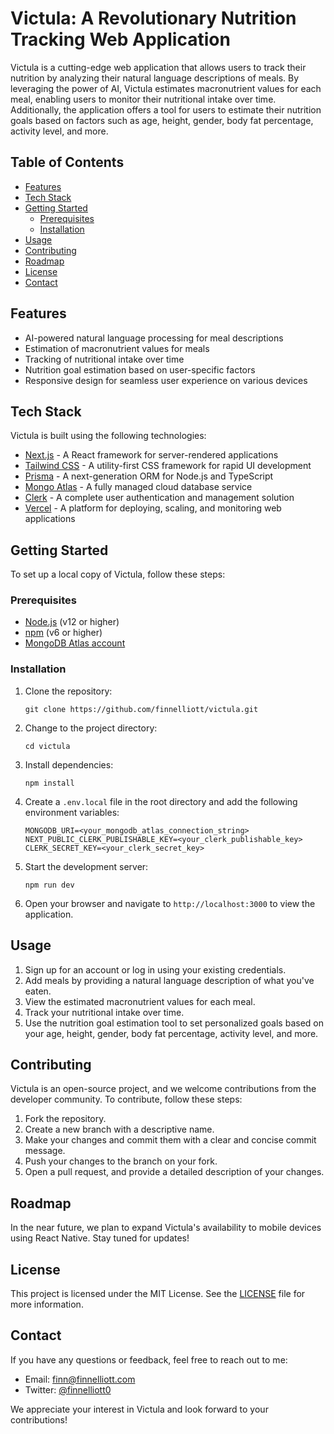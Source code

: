 # Victula: A Revolutionary Nutrition Tracking Web Application

Victula is a cutting-edge web application that allows users to track their nutrition by analyzing their natural language descriptions of meals. By leveraging the power of AI, Victula estimates macronutrient values for each meal, enabling users to monitor their nutritional intake over time. Additionally, the application offers a tool for users to estimate their nutrition goals based on factors such as age, height, gender, body fat percentage, activity level, and more.

## Table of Contents

- [Features](#features)
- [Tech Stack](#tech-stack)
- [Getting Started](#getting-started)
  - [Prerequisites](#prerequisites)
  - [Installation](#installation)
- [Usage](#usage)
- [Contributing](#contributing)
- [Roadmap](#roadmap)
- [License](#license)
- [Contact](#contact)

## Features

- AI-powered natural language processing for meal descriptions
- Estimation of macronutrient values for meals
- Tracking of nutritional intake over time
- Nutrition goal estimation based on user-specific factors
- Responsive design for seamless user experience on various devices

## Tech Stack

Victula is built using the following technologies:

- [Next.js](https://nextjs.org/) - A React framework for server-rendered applications
- [Tailwind CSS](https://tailwindcss.com/) - A utility-first CSS framework for rapid UI development
- [Prisma](https://www.prisma.io/) - A next-generation ORM for Node.js and TypeScript
- [Mongo Atlas](https://www.mongodb.com/cloud/atlas) - A fully managed cloud database service
- [Clerk](https://clerk.dev/) - A complete user authentication and management solution
- [Vercel](https://vercel.com/) - A platform for deploying, scaling, and monitoring web applications

## Getting Started

To set up a local copy of Victula, follow these steps:

### Prerequisites

- [Node.js](https://nodejs.org/) (v12 or higher)
- [npm](https://www.npmjs.com/) (v6 or higher)
- [MongoDB Atlas account](https://www.mongodb.com/cloud/atlas/register)

### Installation

1. Clone the repository:

   ```
   git clone https://github.com/finnelliott/victula.git
   ```

2. Change to the project directory:

   ```
   cd victula
   ```

3. Install dependencies:

   ```
   npm install
   ```

4. Create a `.env.local` file in the root directory and add the following environment variables:

   ```
   MONGODB_URI=<your_mongodb_atlas_connection_string>
   NEXT_PUBLIC_CLERK_PUBLISHABLE_KEY=<your_clerk_publishable_key>
   CLERK_SECRET_KEY=<your_clerk_secret_key>
   ```

5. Start the development server:

   ```
   npm run dev
   ```

6. Open your browser and navigate to `http://localhost:3000` to view the application.

## Usage

1. Sign up for an account or log in using your existing credentials.
2. Add meals by providing a natural language description of what you've eaten.
3. View the estimated macronutrient values for each meal.
4. Track your nutritional intake over time.
5. Use the nutrition goal estimation tool to set personalized goals based on your age, height, gender, body fat percentage, activity level, and more.

## Contributing

Victula is an open-source project, and we welcome contributions from the developer community. To contribute, follow these steps:

1. Fork the repository.
2. Create a new branch with a descriptive name.
3. Make your changes and commit them with a clear and concise commit message.
4. Push your changes to the branch on your fork.
5. Open a pull request, and provide a detailed description of your changes.

## Roadmap

In the near future, we plan to expand Victula's availability to mobile devices using React Native. Stay tuned for updates!

## License

This project is licensed under the MIT License. See the [LICENSE](LICENSE) file for more information.

## Contact

If you have any questions or feedback, feel free to reach out to me:

- Email: [finn@finnelliott.com](mailto:finn@finnelliott.com)
- Twitter: [@finnelliott0](https://twitter.com/finnelliott0)

We appreciate your interest in Victula and look forward to your contributions!